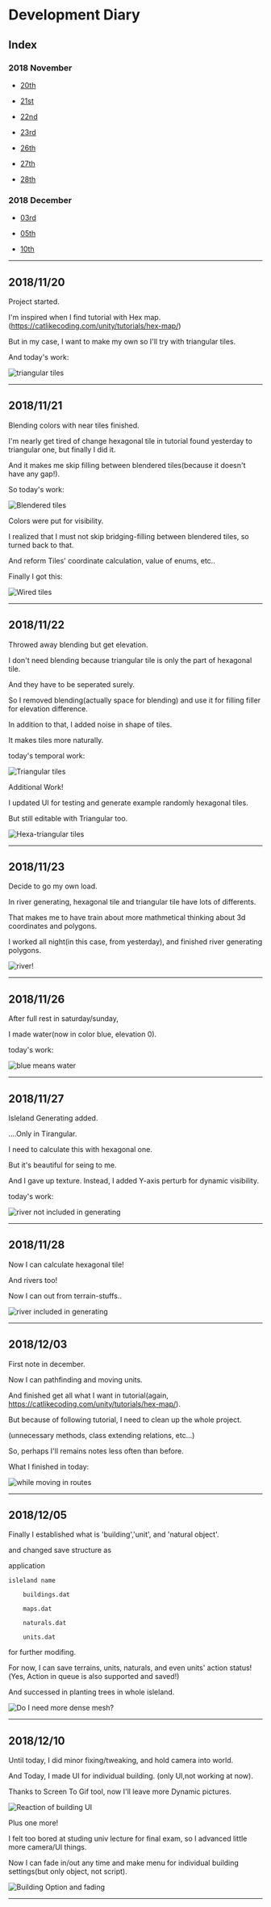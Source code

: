 # Development Diary

## Index

### 2018 November

* [20th](https://github.com/Jaeguins/Isle-Story/blob/master/Diary/Diary.md#20181120)

* [21st](https://github.com/Jaeguins/Isle-Story/blob/master/Diary/Diary.md#20181121)

* [22nd](https://github.com/Jaeguins/Isle-Story/blob/master/Diary/Diary.md#20181122)

* [23rd](https://github.com/Jaeguins/Isle-Story/blob/master/Diary/Diary.md#20181123)

* [26th](https://github.com/Jaeguins/Isle-Story/blob/master/Diary/Diary.md#20181126)

* [27th](https://github.com/Jaeguins/Isle-Story/blob/master/Diary/Diary.md#20181127)

* [28th](https://github.com/Jaeguins/Isle-Story/blob/master/Diary/Diary.md#20181128)

### 2018 December

* [03rd](https://github.com/Jaeguins/Isle-Story/blob/master/Diary/Diary.md#20181203)

* [05th](https://github.com/Jaeguins/Isle-Story/blob/master/Diary/Diary.md#20181205)

* [10th](https://github.com/Jaeguins/Isle-Story/blob/master/Diary/Diary.md#20181210)

***
## 2018/11/20
Project started.

I'm inspired when I find tutorial with Hex map.(https://catlikecoding.com/unity/tutorials/hex-map/)

But in my case, I want to make my own so I'll try with triangular tiles.

And today's work:

![triangular tiles](/Diary/Image/20181120_0.PNG)
***
## 2018/11/21
Blending colors with near tiles finished.

I'm nearly get tired of change hexagonal tile in tutorial found yesterday to triangular one, but finally I did it.

And it makes me skip filling between blendered tiles(because it doesn't have any gap!).

So today's work:

![Blendered tiles](/Diary/Image/20181121_0.PNG)

Colors were put for visibility.

I realized that I must not skip bridging-filling between blendered tiles, so turned back to that.

And reform Tiles' coordinate calculation, value of enums, etc..

Finally I got this:

![Wired tiles](/Diary/Image/20181121_1.PNG)
***
## 2018/11/22
Throwed away blending but get elevation.

I don't need blending because triangular tile is only the part of hexagonal tile.

And they have to be seperated surely.

So I removed blending(actually space for blending) and use it for filling filler for elevation difference.

In addition to that, I added noise in shape of tiles.

It makes tiles more naturally.

today's temporal work:

![Triangular tiles](/Diary/Image/20181122_0.png)

Additional Work!

I updated UI for testing and generate example randomly hexagonal tiles.

But still editable with Triangular too.

![Hexa-triangular tiles](/Diary/Image/20181122_1.PNG)

***
## 2018/11/23
Decide to go my own load.

In river generating, hexagonal tile and triangular tile have lots of differents.

That makes me to have train about more mathmetical thinking about 3d coordinates and polygons.

I worked all night(in this case, from yesterday), and finished river generating polygons.

![river!](/Diary/Image/20181123_0.PNG)

***
## 2018/11/26
After full rest in saturday/sunday,

I made water(now in color blue, elevation 0).

today's work:

![blue means water](/Diary/Image/20181126_0.PNG)
***
## 2018/11/27
Isleland Generating added.

....Only in Tirangular.

I need to calculate this with hexagonal one.

But it's beautiful for seing to me.

And I gave up texture. Instead, I added Y-axis perturb for dynamic visibility.

today's work:

![river not included in generating](/Diary/Image/20181127_0.PNG)
***
## 2018/11/28
Now I can calculate hexagonal tile!

And rivers too!

Now I can out from terrain-stuffs..

![river included in generating](/Diary/Image/20181128_0.PNG)
***
## 2018/12/03
First note in december.

Now I can pathfinding and moving units.

And finished get all what I want in tutorial(again, https://catlikecoding.com/unity/tutorials/hex-map/).

But because of following tutorial, I need to clean up the whole project.

(unnecessary methods, class extending relations, etc...)

So, perhaps I'll remains notes less often than before.

What I finished in today:

![while moving in routes](/Diary/Image/20181203_0.PNG)
***
## 2018/12/05
Finally I established what is 'building','unit', and 'natural object'.

and changed save structure as

application

	isleland name

		buildings.dat

		maps.dat

		naturals.dat

		units.dat

for further modifing.

For now, I can save terrains, units, naturals, and even units' action status!(Yes, Action in queue is also supported and saved!)

And successed in planting trees in whole isleland.

![Do I need more dense mesh?](/Diary/Image/20181205_0.PNG)
***
## 2018/12/10
Until today, I did minor fixing/tweaking, and hold camera into world.

And Today, I made UI for individual building. (only UI,not working at now).

Thanks to Screen To Gif tool, now I'll leave more Dynamic pictures.

![Reaction of building UI](/Diary/Image/20181210_0.gif)

Plus one more!

I felt too bored at studing univ lecture for final exam, so I advanced little more camera/UI things.

Now I can fade in/out any time and make menu for individual building settings(but only object, not script).

![Building Option and fading](/Diary/Image/20181210_1.gif)
***